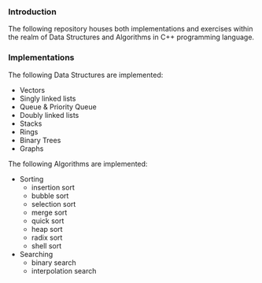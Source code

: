 ### Introduction
The following repository houses both implementations and exercises within the realm of Data Structures and Algorithms in C++ programming language. 

### Implementations
The following Data Structures are implemented:
- Vectors
- Singly linked lists
- Queue & Priority Queue
- Doubly linked lists
- Stacks
- Rings 
- Binary Trees
- Graphs

The following Algorithms are implemented:
* Sorting
    - insertion sort
    - bubble sort
    - selection sort
    - merge sort
    - quick sort
    - heap sort
    - radix sort
    - shell sort
* Searching
    - binary search
    - interpolation search